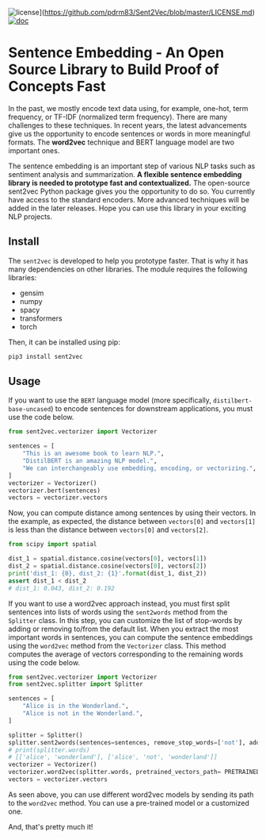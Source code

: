 ![license](https://img.shields.io/badge/license-MIT-success)](https://github.com/pdrm83/Sent2Vec/blob/master/LICENSE.md)
[![doc](https://img.shields.io/badge/docs-Medium-blue)](https://towardsdatascience.com/how-to-compute-sentence-similarity-using-bert-and-word2vec-ab0663a5d64)

# Sentence Embedding - An Open Source Library to Build Proof of Concepts Fast

In the past, we mostly encode text data using, for example, one-hot, term frequency, or TF-IDF (normalized term 
frequency). There are many challenges to these techniques. In recent years, the latest advancements give us the
opportunity to encode sentences or words in more meaningful formats. The **word2vec** technique and BERT language model
are two important ones.

The sentence embedding is an important step of various NLP tasks such as sentiment analysis and summarization. **A 
flexible sentence embedding library is needed to prototype fast and contextualized.** The open-source sent2vec Python 
package gives you the opportunity to do so. You currently have access to the standard encoders. More advanced 
techniques will be added in the later releases. Hope you can use this library in your exciting NLP projects.

## Install
The `sent2vec` is developed to help you prototype faster. That is why it has many dependencies on other libraries. The 
module requires the following libraries:

* gensim  
* numpy
* spacy  
* transformers  
* torch  

Then, it can be installed using pip:
```python
pip3 install sent2vec
```

## Usage
If you want to use the `BERT` language model (more specifically, `distilbert-base-uncased`) to encode sentences for 
downstream applications, you must use the code below. 
```python
from sent2vec.vectorizer import Vectorizer

sentences = [
    "This is an awesome book to learn NLP.",
    "DistilBERT is an amazing NLP model.",
    "We can interchangeably use embedding, encoding, or vectorizing.",
]
vectorizer = Vectorizer()
vectorizer.bert(sentences)
vectors = vectorizer.vectors
```
Now, you can compute distance among sentences by using their vectors. In the example, as expected, the distance between
`vectors[0]` and `vectors[1]` is less than the distance between `vectors[0]` and `vectors[2]`.

```python
from scipy import spatial

dist_1 = spatial.distance.cosine(vectors[0], vectors[1])
dist_2 = spatial.distance.cosine(vectors[0], vectors[2])
print('dist_1: {0}, dist_2: {1}'.format(dist_1, dist_2))
assert dist_1 < dist_2
# dist_1: 0.043, dist_2: 0.192
```

If you want to use a word2vec approach instead, you must first split sentences into lists of words using the 
`sent2words` method from the `Splitter` class. In this step, you can customize the list of stop-words by adding or 
removing to/from the default list. When you extract the most important words in sentences, you can compute the sentence
embeddings using the `word2vec` method from the `Vectorizer` class. This method computes the average of vectors 
corresponding to the remaining words using the code below. 

```python
from sent2vec.vectorizer import Vectorizer
from sent2vec.splitter import Splitter

sentences = [
    "Alice is in the Wonderland.",
    "Alice is not in the Wonderland.",
]

splitter = Splitter()
splitter.sent2words(sentences=sentences, remove_stop_words=['not'], add_stop_words=[])
# print(splitter.words)
# [['alice', 'wonderland'], ['alice', 'not', 'wonderland']]
vectorizer = Vectorizer()
vectorizer.word2vec(splitter.words, pretrained_vectors_path= PRETRAINED_VECTORS_PATH)
vectors = vectorizer.vectors
```
As seen above, you can use different word2vec models by sending its path to the `word2vec` method. You can use a 
pre-trained model or a customized one.  

And, that's pretty much it!

